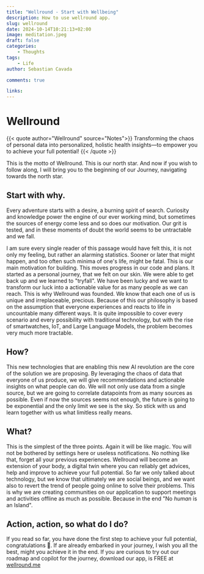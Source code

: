 ```yaml
---
title: "Wellround - Start with Wellbeing"
description: How to use wellround app.
slug: wellround
date: 2024-10-14T10:21:13+02:00
image: meditation.jpeg
draft: false
categories:
    - Thoughts
tags:
    - Life
author: Sebastian Cavada

comments: true

links:
---
```


# Wellround

{{< quote author="Wellround" source="Notes">}}
Transforming the chaos of personal data into personalized, holistic health insights—to empower you to achieve your full potential!
{{< /quote >}}

This is the motto of Wellround. This is our north star. And now if you wish to follow along, I will bring you to the beginning of our Journey, navigating towards the north star.

## Start with why.

Every adventure starts with a desire, a burning spirit of search. Curiosity and knowledge power the engine of our ever working mind, but sometimes the sources of energy come less and so does our motivation. Our grit is tested, and in these moments of doubt the world seems to be untractable and we fall. 

I am sure every single reader of this passage would have felt this, it is not only my feeling, but rather an alarming statistics. Sooner or later that might happen, and too often such minima of one's life, might be fatal. This is our main motivation for building. This moves progress in our code and plans. It started as a personal journey, that we felt on our skin. We were able to get back up and we learned to "tryfall". We have been lucky and we want to transform our luck into a actionable value for as many people as we can reach. This is why Wellround was founded.
We know that each one of us is unique and irreplaceable, precious. Because of this our philosophy is based on the assumption that everyone experiences and reacts to life in uncountable many different ways. It is quite impossible to cover every scenario and every possibility with traditional technology, but with the rise of smartwatches, IoT, and Large Language Models, the problem becomes very much more tractable.

## How?

This new technologies that are enabling this new AI revolution are the core of the solution we are proposing. By leveraging the chaos of data that everyone of us produce, we will give recommendations and actionable insights on what people can do. We will not only use data from a single source, but we are going to correlate datapoints from as many sources as possible. Even if now the sources seems not enough, the future is going to be exponential and the only limit we see is the sky. So stick with us and learn together with us what limitless really means.

## What?

This is the simplest of the three points. Again it will be like magic. You will not be bothered by settings here or useless notifications. No nothing like that, forget all your previous experiences. Wellround will become an extension of your body, a digital twin where you can reliably get advices, help and improve to achieve your full potential. So far we only talked about technology, but we know that ultimately we are social beings, and we want also to revert the trend of people going online to solve their problems. This is why we are creating communities on our application to support meetings and activities offline as much as possible. Because in the end "No *human* is an Island".

## Action, action, so what do I do?
If you read so far, you have done the first step to achieve your full potential, congratulations 🎉. If are already embarked in your journey, I wish you all the best, 
might you achieve it in the end. If you are curious to try out our roadmap and copilot for the journey, download our app, is FREE at [wellround.me](wellround.me)